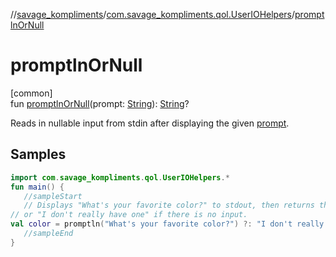 //[savage_kompliments](../../index.md)/[com.savage_kompliments.qol.UserIOHelpers](index.md)/[promptlnOrNull](promptln-or-null.md)

# promptlnOrNull

[common]\
fun [promptlnOrNull](promptln-or-null.md)(prompt: [String](https://kotlinlang.org/api/latest/jvm/stdlib/kotlin/-string/index.html)): [String](https://kotlinlang.org/api/latest/jvm/stdlib/kotlin/-string/index.html)?

Reads in nullable input from stdin after displaying the given [prompt](promptln-or-null.md).

## Samples

```kotlin
import com.savage_kompliments.qol.UserIOHelpers.*
fun main() { 
   //sampleStart 
   // Displays "What's your favorite color?" to stdout, then returns the next line from stdin as a String
// or "I don't really have one" if there is no input.
val color = promptln("What's your favorite color?") ?: "I don't really have one" 
   //sampleEnd
}
```
